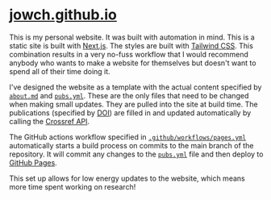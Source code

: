 # [jowch.github.io](https://jowch.github.io)

This is my personal website. It was built with automation in mind. This is a
static site is built with [Next.js](https://nextjs.org). The styles are built
with [Tailwind CSS](https://tailwindcss.com). This combination results in a very
no-fuss workflow that I would recommend anybody who wants to make a website for
themselves but doesn't want to spend all of their time doing it.

I've designed the website as a template with the actual content specified by
[`about.md`](about.md) and [`pubs.yml`](pubs.yml). These are the only files that
need to be changed when making small updates. They are pulled into the site at
build time. The publications (specified by [DOI](https://www.doi.org)) are
filled in and updated automatically by calling the [Crossref
API](https://www.crossref.org).

The GitHub actions workflow specified in
[`.github/workflows/pages.yml`](.github/workflows/pages.yml) automatically
starts a build process on commits to the main branch of the repository. It will
commit any changes to the [`pubs.yml`](pubs.yml) file and then deploy to [GitHub
Pages](https://pages.github.com).

This set up allows for low energy updates to the website, which means more time
spent working on research!
